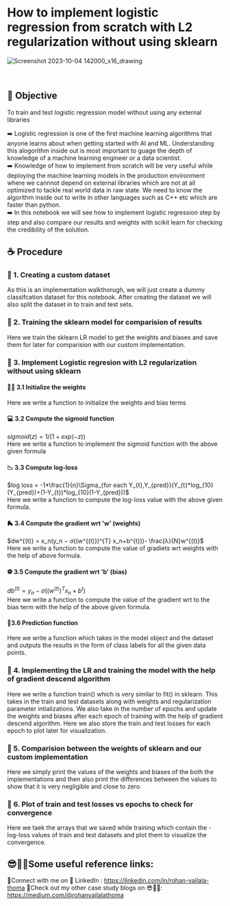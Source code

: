 # How to implement logistic regression from scratch with L2 regularization without using sklearn

![Screenshot 2023-10-04 142000_x16_drawing](https://github.com/Rohan-Thoma/Logistic-regression-from-scratch/assets/98249384/cf9753cf-d3a7-4307-b3f5-8e4d4baebbdc)

<br>

## 🎯 Objective 
To train and test logistic regression model without using any external libraries

➡️ Logistic regression is one of the first machine learning algorithms that anyone learns about when getting started with AI and ML. Understanding this alogorithm inside out is most important to guage the depth of knowledge of a machine learning engineer or a data scientist. <br>
➡️ Knowledge of how to implement from scratch will be very useful while deploying the machine learning models in the production environment where we cannnot depend on external libraries which are not at all optimized to tackle real world data in raw state. We need to know the algorithm inside out to write in other languages such as C++ etc which are faster than python. <br>
➡️ In this notebook we will see how to implement logistic regression step by step and also compare our results and weights with scikit learn for checking the credibility of the solution.

## ☕ Procedure
### 🔶 1. Creating a custom dataset
As this is an implementation walkthorugh, we will just create a dummy classifcation dataset for this notebook. After creating the dataset we will also split the dataset in to train and test sets.

### 🔶 2. Training the sklearn model for comparision of results
Here we train the sklearn LR model to get the weights and biases and save them for later for comparision with our custom implementation.

### 🔶 3. Implement Logistic regresion with L2 regularization without using sklearn
#### 🏋️‍♂️ 3.1 Initialize the weights
Here we write a function to initialize the weights and bias terms

#### 💻 3.2 Compute the sigmoid function
$sigmoid(z)= 1/(1+exp(-z))$ <br>
Here we write a function to implement the sigmoid function with the above given formula

#### 📉 3.3 Compute log-loss
$log loss = -1*\frac{1}{n}\Sigma_{for each Y_{t},Y_{pred}}(Y_{t}*log_{10}(Y_{pred})+(1-Y_{t})*log_{10}(1-Y_{pred}))$ <br>
Here we write a function to compute the log-loss value with the above given formula.

#### 🛼 3.4 Compute the gradient wrt 'w' (weights) 
$dw^{(t)} = x_n(y_n − σ((w^{(t)})^{T} x_n+b^{t}))- \frac{λ}{N}w^{(t)}$ <br>
Here we write a function to compute the value of gradiets wrt weights with the help of above formula.

#### ⚽ 3.5 Compute the gradient wrt 'b' (bias)
$db^{(t)} = y_n- σ((w^{(t)})^{T} x_n+b^{t})$ <br>
Here we write a function to compute the value of the gradient wrt to the bias term with the help of the above given formula.

#### 🖖3.6 Prediction function
Here we write a function which takes in the model object and the dataset and outputs the results in the form of class labels for all the given data points.

### 🔶 4. Implementing the LR and training the model with the help of gradient descend algorithm
Here we write a function train() which is very similar to fit() in sklearn. This takes in the train and test datasets along with weights and regularization parameter intializations. We also take in the number of epochs and update the weights and biases after each epoch of training with the help of gradient descend algorithm. Here we also store the train and test losses for each epoch to plot later for visualization.

### 🔶 5. Comparision between the weights of sklearn and our custom implementation
Here we simply print the values of the weights and biases of the both the implementations and then also print the differences between the values to show that it is very negligible and close to zero.

### 🔶 6. Plot of train and test losses vs epochs to check for convergence 
Here we taek the arrays that we saved while training which contain the -log-loss values of train and test datasets and plot them to visualize the convergence.

## 😎🤟🏻Some useful reference links:
🔗Connect with me on 🤝 LinkedIn : https://linkedin.com/in/rohan-vailala-thoma
💼Check out my other case study blogs on 😎🤟🏻: https://medium.com/@rohanvailalathoma




